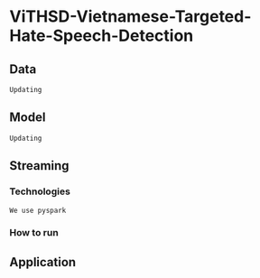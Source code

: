 # ViTHSD-Vietnamese-Targeted-Hate-Speech-Detection

## Data

    Updating

## Model

    Updating

## Streaming

### Technologies
    We use pyspark 
### How to run

## Application